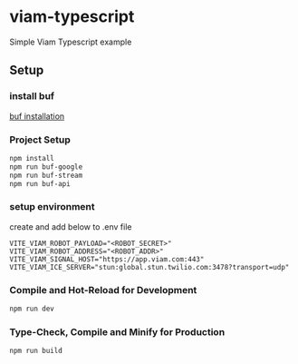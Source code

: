 # viam-typescript

Simple Viam Typescript example

## Setup 

### install buf
[buf installation](https://docs.buf.build/installation)

### Project Setup

```sh
npm install
npm run buf-google
npm run buf-stream
npm run buf-api
```

### setup environment

create and add below to .env file 
```shell
VITE_VIAM_ROBOT_PAYLOAD="<ROBOT_SECRET>"
VITE_VIAM_ROBOT_ADDRESS="<ROBOT_ADDR>"
VITE_VIAM_SIGNAL_HOST="https://app.viam.com:443"
VITE_VIAM_ICE_SERVER="stun:global.stun.twilio.com:3478?transport=udp"
```

### Compile and Hot-Reload for Development

```sh
npm run dev
```

### Type-Check, Compile and Minify for Production

```sh
npm run build
```
